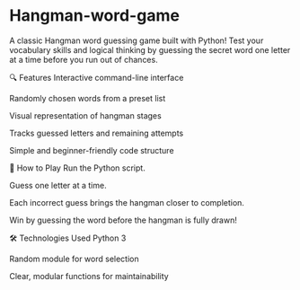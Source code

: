 # Hangman-word-game
A classic Hangman word guessing game built with Python! Test your vocabulary skills and logical thinking by guessing the secret word one letter at a time before you run out of chances.

🔍 Features
Interactive command-line interface

Randomly chosen words from a preset list

Visual representation of hangman stages

Tracks guessed letters and remaining attempts

Simple and beginner-friendly code structure

🚀 How to Play
Run the Python script.

Guess one letter at a time.

Each incorrect guess brings the hangman closer to completion.

Win by guessing the word before the hangman is fully drawn!


🛠️ Technologies Used
Python 3

Random module for word selection

Clear, modular functions for maintainability
